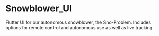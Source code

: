 # Snowblower_UI
Flutter UI for our autonomous snowblower, the Sno-Problem. Includes options for remote control and autonomous use as well as live tracking.
